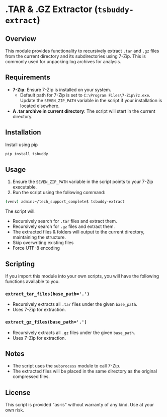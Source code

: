 # .TAR & .GZ Extractor (`tsbuddy-extract`)

## Overview
This module provides functionality to recursively extract `.tar` and `.gz` files from the current directory and its subdirectories using 7-Zip. This is commonly used for unpacking log archives for analysis.

## Requirements
- **7-Zip**: Ensure 7-Zip is installed on your system.
  - Default path for 7-Zip is set to `C:\Program Files\7-Zip\7z.exe`. Update the `SEVEN_ZIP_PATH` variable in the script if your installation is located elsewhere.
- **A .tar archive in current directory**: The script will start in the current directory.

## Installation
Install using pip
```bash
pip install tsbuddy
```

## Usage
1. Ensure the `SEVEN_ZIP_PATH` variable in the script points to your 7-Zip executable.
2. Run the script using the following command:

```bash
(venv) admin:~/tech_support_complete$ tsbuddy-extract
```

The script will:
- Recursively search for `.tar` files and extract them.
- Recursively search for `.gz` files and extract them.
- The extracted files & folders will output to the current directory, maintaining the structure.
- Skip overwriting existing files
- Force UTF-8 encoding

## Scripting
If you import this module into your own scripts, you will have the following functions available to you.

### `extract_tar_files(base_path='.')`
- Recursively extracts all `.tar` files under the given `base_path`.
- Uses 7-Zip for extraction.

### `extract_gz_files(base_path='.')`
- Recursively extracts all `.gz` files under the given `base_path`.
- Uses 7-Zip for extraction.

## Notes
- The script uses the `subprocess` module to call 7-Zip.
- The extracted files will be placed in the same directory as the original compressed files.

## License
This script is provided "as-is" without warranty of any kind. Use at your own risk.
